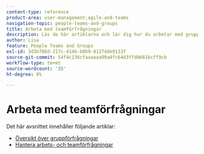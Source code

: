 ```yaml
---
content-type: reference
product-area: user-management;agile-and-teams
navigation-topic: people-teams-and-groups
title: Arbeta med teamförfrågningar
description: Läs de här artiklarna och lär dig hur du arbetar med gruppförfrågningar i Workfront.
author: Lisa
feature: People Teams and Groups
exl-id: 3d3b786d-217c-414b-b0b9-812f4de9133f
source-git-commit: 54f4c136cfaaaaaa90a4fc64d3ffd06816cff9cb
workflow-type: tm+mt
source-wordcount: '35'
ht-degree: 0%

---
```


# Arbeta med teamförfrågningar

Det här avsnittet innehåller följande artiklar:

* [Översikt över gruppförfrågningar](../../people-teams-and-groups/work-with-team-requests/team-requests-overview.md)
* [Hantera arbets- och teamförfrågningar](../../people-teams-and-groups/work-with-team-requests/manage-work-and-team-requests.md)
